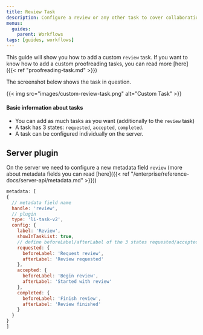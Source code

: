 ```yaml
---
title: Review Task
description: Configure a review or any other task to cover collaboration workflows.
menus:
  guides:
    parent: Workflows
tags: [guides, workflows]
---
```


This guide will show you how to add a custom `review` task. If you want to know how to add a custom proofreading tasks, you can read more [here]({{< ref "proofreading-task.md" >}})

The screenshot below shows the task in question.

{{< img src="images/custom-review-task.png" alt="Custom Task" >}}

#### Basic information about tasks
- You can add as much tasks as you want (additionally to the `review` task)
- A task has 3 states: `requested`, `accepted`, `completed`. 
- A task can be configured individually on the server.


## Server plugin

On the server we need to configure a new metadata field `review` (more about metadata fields you can read [here]({{< ref "/enterprise/reference-docs/server-api/metadata.md" >}}))

```js
metadata: [
{
  // metadata field name
  handle: 'review',
  // plugin
  type: 'li-task-v2',
  config: {
    label: 'Review',
    showInTaskList: true,
    // define beforeLabel/afterLabel of the 3 states requested/accepted/completed
    requested: {
      beforeLabel: 'Request review',
      afterLabel: 'Review requested'
    },
    accepted: {
      beforeLabel: 'Begin review',
      afterLabel: 'Started with review'
    },
    completed: {
      beforeLabel: 'Finish review',
      afterLabel: 'Review finished'
    }
  }
}
]
```
